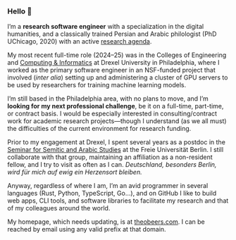 ### Hello 👋

<!--
**theodore-s-beers/theodore-s-beers** is a ✨ _special_ ✨ repository because its `README.md` (this file) appears on your GitHub profile.

Here are some ideas to get you started:

- 🔭 I’m currently working on ...
- 🌱 I’m currently learning ...
- 👯 I’m looking to collaborate on ...
- 🤔 I’m looking for help with ...
- 💬 Ask me about ...
- 📫 How to reach me: ...
- 😄 Pronouns: ...
- ⚡ Fun fact: ...
-->

I’m a **research software engineer** with a specialization in the digital humanities, and a classically trained Persian and Arabic philologist (PhD UChicago, 2020) with an active [research agenda](https://scholar.google.com/citations?user=dqd1ahUAAAAJ).

My most recent full-time role (2024–25) was in the Colleges of Engineering and [Computing & Informatics](https://mrc.cci.drexel.edu/) at Drexel University in Philadelphia, where I worked as the primary software engineer in an NSF-funded project that involved (*inter alia*) setting up and administering a cluster of GPU servers to be used by researchers for training machine learning models.

I’m still based in the Philadelphia area, with no plans to move, and I’m **looking for my next professional challenge**, be it on a full-time, part-time, or contract basis. I would be especially interested in consulting/contract work for academic research projects—though I understand (as we all must) the difficulties of the current environment for research funding.

Prior to my engagement at Drexel, I spent several years as a postdoc in the [Seminar for Semitic and Arabic Studies](https://www.geschkult.fu-berlin.de/en/e/semiarab/) at the Freie Universität Berlin. I still collaborate with that group, maintaining an affiliation as a non-resident fellow, and I try to visit as often as I can. *Deutschland, besonders Berlin, wird für mich auf ewig ein Herzensort bleiben.*

Anyway, regardless of where I am, I’m an avid programmer in several languages (Rust, Python, TypeScript, Go…), and on GitHub I like to build web apps, CLI tools, and software libraries to facilitate my research and that of my colleagues around the world.

My homepage, which needs updating, is at [theobeers.com](https://www.theobeers.com/). I can be reached by email using any valid prefix at that domain.
